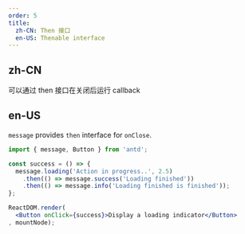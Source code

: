 ```yaml
---
order: 5
title:
  zh-CN: Then 接口
  en-US: Thenable interface
---
```


## zh-CN

可以通过 then 接口在关闭后运行 callback

## en-US
`message` provides `then` interface for `onClose`.

````jsx
import { message, Button } from 'antd';

const success = () => {
  message.loading('Action in progress..', 2.5)
    .then(() => message.success('Loading finished'))
    .then(() => message.info('Loading finished is finished'));
};

ReactDOM.render(
  <Button onClick={success}>Display a loading indicator</Button>
, mountNode);
````

